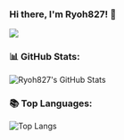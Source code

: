 ### Hi there, I'm Ryoh827! 👋

<p>
  <a href="https://count.getloli.com/"><img src="https://count.getloli.com/get/@ryoh827?theme=rule34"></a>
</p>

### 📊 GitHub Stats: 

![Ryoh827's GitHub Stats](https://github-readme-stats.vercel.app/api?username=Ryoh827&count_private=true&bg_color=30,e96443,904e95&title_color=fff&text_color=fff&hide_rank=true)

### 📚 Top Languages: 

![Top Langs](https://github-readme-stats.vercel.app/api/top-langs/?username=ryoh827&size_weight=0.5&count_weight=0.5&bg_color=30,e96443,904e95&title_color=fff&text_color=fff&layout=compact)

<!--
### 🏆 Trophy: 

[![trophy](https://github-profile-trophy.vercel.app/?username=ryoh827&theme=onedark)](https://github.com/ryo-ma/github-profile-trophy) <br /><br />

**Ryoh827/Ryoh827** is a ✨ _special_ ✨ repository because its `README.md` (this file) appears on your GitHub profile.

Here are some ideas to get you started:

- 🔭 I’m currently working on ...
- 🌱 I’m currently learning ...
- 👯 I’m looking to collaborate on ...
- 🤔 I’m looking for help with ...
- 💬 Ask me about ...
- 📫 How to reach me: ...
- 😄 Pronouns: ...
- ⚡ Fun fact: ...
-->
